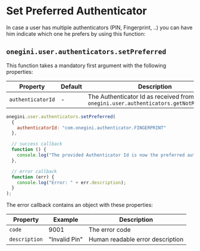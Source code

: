 # Set Preferred Authenticator

In case a user has multiple authenticators (PIN, Fingerprint, ..) you can have him indicate which one he prefers by using this function:

## `onegini.user.authenticators.setPreferred`

This function takes a mandatory first argument with the following properties:

| Property | Default | Description |
| --- | --- | --- |
| `authenticatorId` | - | The Authenticator Id as received from `onegini.user.authenticators.getNotRegistered`

```js
onegini.user.authenticators.setPreferred(
  {
    authenticatorId: "com.onegini.authenticator.FINGERPRINT"
  },

  // success callback
  function () {
    console.log("The provided Authenticator Id is now the preferred authenticator");
  },

  // error callback
  function (err) {
    console.log("Error: " + err.description);
  }
);
```

The error callback contains an object with these properties:

| Property | Example | Description |
| --- | --- | --- |
| `code` | 9001 | The error code
| `description` | "Invalid Pin" | Human readable error description
